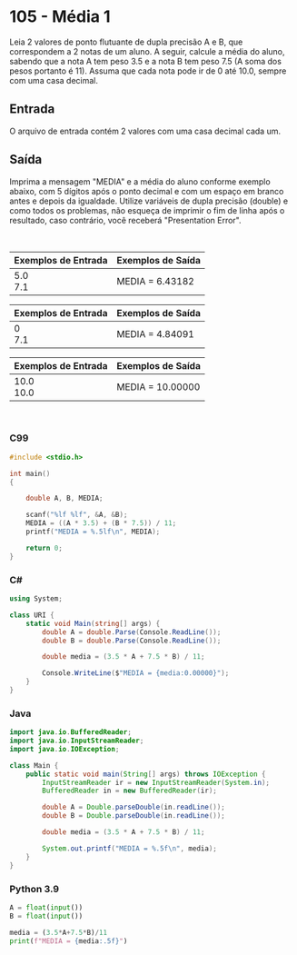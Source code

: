 # 105 - Média 1

Leia 2 valores de ponto flutuante de dupla precisão A e B, que correspondem a 2 notas de um aluno. A seguir, calcule a média do aluno, sabendo que a nota A tem peso 3.5 e a nota B tem peso 7.5 (A soma dos pesos portanto é 11). Assuma que cada nota pode ir de 0 até 10.0, sempre com uma casa decimal.

## Entrada

O arquivo de entrada contém 2 valores com uma casa decimal cada um.

## Saída

Imprima a mensagem "MEDIA" e a média do aluno conforme exemplo abaixo, com 5 dígitos após o ponto decimal e com um espaço em branco antes e depois da igualdade. Utilize variáveis de dupla precisão (double) e como todos os problemas, não esqueça de imprimir o fim de linha após o resultado, caso contrário, você receberá "Presentation Error".

&nbsp;

| Exemplos de Entrada | Exemplos de Saída |
| ------------------- | ----------------- |
| 5.0 <br/> 7.1       | MEDIA = 6.43182   |

| Exemplos de Entrada | Exemplos de Saída |
| ------------------- | ----------------- |
| 0 <br/> 7.1         | MEDIA = 4.84091   |

| Exemplos de Entrada | Exemplos de Saída |
| ------------------- | ----------------- |
| 10.0 <br/> 10.0     | MEDIA = 10.00000  |

&nbsp;

### C99

```c
#include <stdio.h>

int main()
{

    double A, B, MEDIA;

    scanf("%lf %lf", &A, &B);
    MEDIA = ((A * 3.5) + (B * 7.5)) / 11;
    printf("MEDIA = %.5lf\n", MEDIA);

    return 0;
}
```

### C#

```cs
using System;

class URI {
    static void Main(string[] args) {
        double A = double.Parse(Console.ReadLine());
        double B = double.Parse(Console.ReadLine());

        double media = (3.5 * A + 7.5 * B) / 11;

        Console.WriteLine($"MEDIA = {media:0.00000}");
    }
}
```

### Java

```java
import java.io.BufferedReader;
import java.io.InputStreamReader;
import java.io.IOException;

class Main {
    public static void main(String[] args) throws IOException {
        InputStreamReader ir = new InputStreamReader(System.in);
        BufferedReader in = new BufferedReader(ir);

        double A = Double.parseDouble(in.readLine());
        double B = Double.parseDouble(in.readLine());

        double media = (3.5 * A + 7.5 * B) / 11;

        System.out.printf("MEDIA = %.5f\n", media);
    }
}
```

### Python 3.9

```python
A = float(input())
B = float(input())

media = (3.5*A+7.5*B)/11
print(f"MEDIA = {media:.5f}")
```
